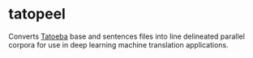 # tatopeel
Converts [Tatoeba](tatoeba.org) base and sentences files into line delineated parallel corpora for use in deep learning machine translation applications.
